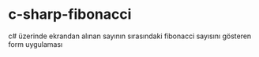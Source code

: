 # c-sharp-fibonacci
c# üzerinde ekrandan alınan sayının sırasındaki fibonacci sayısını gösteren form uygulaması
